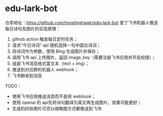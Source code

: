 # edu-lark-bot

仓库地址：https://github.com/roostinghawk/edu-lark-bot
爱丁飞书机器人推送每日诗句及图片的实现原理：
1. github action 触发每日定时任务；
2. 请求“今日诗词” api 随机选择一句中国古诗词；
3. 将诗词作为参数，使用 Bing 生成图片并保存；
4. 调用飞书 api 上传图片，返回 image_key（需要注册飞书应用并开启权限）；
5. 组装飞书消息格式富文本（text + img）；
6. 推送到对应群的机器人 webhook；
7. 飞书群收到消息

TODO：
+ 使用飞书应用推送消息而不是用 webhook；
+ 使用 openai 的 api先将诗句翻译为英文再生成图片，效果可能更好；
+ 生成的四张图片可否以缩略图方式都推送到飞书



